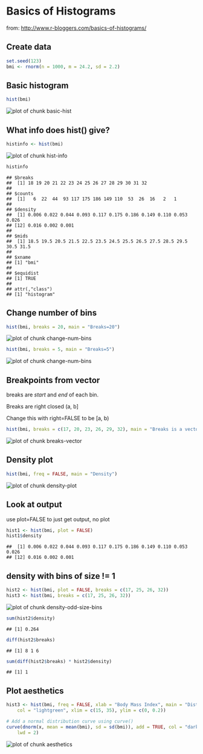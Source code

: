 Basics of Histograms
========================================================

from: http://www.r-bloggers.com/basics-of-histograms/

## Create data

```r
set.seed(123)
bmi <- rnorm(n = 1000, m = 24.2, sd = 2.2)
```


## Basic histogram

```r
hist(bmi)
```

![plot of chunk basic-hist](figure/basic-hist.png) 


## What info does hist() give?

```r
histinfo <- hist(bmi)
```

![plot of chunk hist-info](figure/hist-info.png) 

```r
histinfo
```

```
## $breaks
##  [1] 18 19 20 21 22 23 24 25 26 27 28 29 30 31 32
## 
## $counts
##  [1]   6  22  44  93 117 175 186 149 110  53  26  16   2   1
## 
## $density
##  [1] 0.006 0.022 0.044 0.093 0.117 0.175 0.186 0.149 0.110 0.053 0.026
## [12] 0.016 0.002 0.001
## 
## $mids
##  [1] 18.5 19.5 20.5 21.5 22.5 23.5 24.5 25.5 26.5 27.5 28.5 29.5 30.5 31.5
## 
## $xname
## [1] "bmi"
## 
## $equidist
## [1] TRUE
## 
## attr(,"class")
## [1] "histogram"
```


## Change number of bins

```r
hist(bmi, breaks = 20, main = "Breaks=20")
```

![plot of chunk change-num-bins](figure/change-num-bins1.png) 

```r
hist(bmi, breaks = 5, main = "Breaks=5")
```

![plot of chunk change-num-bins](figure/change-num-bins2.png) 


## Breakpoints from vector
breaks are *start* and *end* of each bin.

Breaks are right closed (a, b]

Change this with right=FALSE to be [a, b)

```r
hist(bmi, breaks = c(17, 20, 23, 26, 29, 32), main = "Breaks is a vector of breakpoints")
```

![plot of chunk breaks-vector](figure/breaks-vector.png) 


## Density plot

```r
hist(bmi, freq = FALSE, main = "Density")
```

![plot of chunk density-plot](figure/density-plot.png) 


## Look at output
use plot=FALSE to just get output, no plot

```r
hist1 <- hist(bmi, plot = FALSE)
hist1$density
```

```
##  [1] 0.006 0.022 0.044 0.093 0.117 0.175 0.186 0.149 0.110 0.053 0.026
## [12] 0.016 0.002 0.001
```


## density with bins of size != 1

```r
hist2 <- hist(bmi, plot = FALSE, breaks = c(17, 25, 26, 32))
hist3 <- hist(bmi, breaks = c(17, 25, 26, 32))
```

![plot of chunk density-odd-size-bins](figure/density-odd-size-bins.png) 

```r
sum(hist2$density)
```

```
## [1] 0.264
```

```r
diff(hist2$breaks)
```

```
## [1] 8 1 6
```

```r
sum(diff(hist2$breaks) * hist2$density)
```

```
## [1] 1
```


## Plot aesthetics

```r
hist3 <- hist(bmi, freq = FALSE, xlab = "Body Mass Index", main = "Distribution of Body Mass Index", 
    col = "lightgreen", xlim = c(15, 35), ylim = c(0, 0.2))

# Add a normal distribution curve using curve()
curve(dnorm(x, mean = mean(bmi), sd = sd(bmi)), add = TRUE, col = "darkblue", 
    lwd = 2)
```

![plot of chunk aesthetics](figure/aesthetics.png) 


